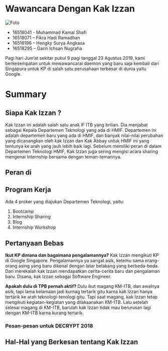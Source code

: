 # Wawancara Dengan Kak Izzan 
![Foto](./16518041-16518071-16518-16518196-16518295.jpg)

- 16518041 - Muhammad Kamal Shafi
- 16518071 – Fikra Hadi Ramadhan
- 16518196 – Hengky Surya Angkasa
- 16518295 – Garin Ichsan Nugraha

Pagi hari Jum’at sekitar pukul 9 pagi tanggal 23 Agustus 2019, kami berkesempatan untuk mewawancarai daemon yang baru saja kembali dari Singapura untuk KP di salah satu perusahaan terbesar di dunia yaitu Google.

# Summary
## Siapa Kak Izzan ?

Kak Izzan ini adalah salah satu anak IF ITB yang brilian. Dia menjabat sebagai Kepala Departemen Teknologi yang ada di HMIF. Departemen ini adalah departemen baru yang ada di HMIF, dan banyak nilai-nilai perubahan yang dicanangkan oleh kak Izzan dan Kak Abbay untuk HMIF ini yang tentunya ke arah yang jauh lebih baik lagi. Sebelum memiliki peran di dalam Departemen Teknologi HMIF, Kak Izzan juga sering mengisi acara sharing mengenai Internship bersama dengan teman-temannya.

## Peran di

## Program Kerja
 Ada 4 proker yang diajukan Departemen Teknologi, yaitu:
1.	Bootcamp
2.	Internship Sharing
3.	Blog
4.	Internship Workshop

## Pertanyaan Bebas
**Ikut KP dimana dan bagaimana pengalamannya?**
Kak Izzan mengikuti KP di Google Singapore. Pengalamannya ya sangat asik, ketemu sama orang-orang asing yang baru dikenal dengan latar belakang yang berbeda-beda. Dari merekalah kak Izzan mendapatkan cerita-cerita baru dan pengalaman baru. Disana, kak Izzan sebagai Software Engineer.

**Apakah dulu di TPB pernah aktif?**
Dulu ikut magang KM-ITB, dan awalnya asik, tapi lama kelamaan jadi kurnag tertarik gitu karna kak Izzan hanya tertarik ke arah teknologi-tenologi gitu. Tapi saat magang, kak Izzan tetap mengikuti kegiatan-kegiatan yang dilaksanakan KM-ITB. Lalu setelah selesai magang di KM-ITB, barulah kak Izzan tidak mau berurusan lagi dengan KM-ITB karna kurang tertarik.

### Pesan-pesan untuk DECRYPT 2018


## Hal-Hal yang Berkesan tentang Kak Izzan
